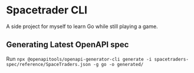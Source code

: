 # Spacetrader CLI
A side project for myself to learn Go while still playing a game.

## Generating Latest OpenAPI spec
Run `npx @openapitools/openapi-generator-cli generate -i spacetraders-spec/reference/SpaceTraders.json -g go -o generated/`